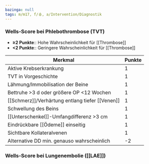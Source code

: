 ```yaml
---
bazinga: null
tags: m/m17, f/🩸, a/Intervention/Diagnostik
---
```

### Wells-Score bei Phlebothrombose (TVT)
- **≥2 Punkte**:: Hohe Wahrscheinlichkeit für [[Thrombose]]
- **<2 Punkte**:: Geringere Wahrscheinlichkeit für [[Thrombose]]

Merkmal|Punkte
-|-
Aktive Krebserkrankung|1
TVT in Vorgeschichte|1
Lähmung/Immobilisation der Beine|1
Bettruhe >3 d oder größere OP <12 Wochen|1
[[Schmerz]]/Verhärtung entlang tiefer [[Venen]]|1
Schwellung des Beins|1
[[Unterschenkel]]-Umfangdifferenz >3 cm|1
Eindrückbare [[Ödeme]] einseitig|1
Sichtbare Kollateralvenen|1
Alternative DD min. genauso wahrscheinlich|-2

### Wells-Score bei Lungenembolie ([[LAE]])